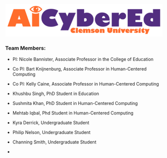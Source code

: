 ![CyberEd Logo](./imgs/AiCyberEd-logo-trans.png)

### Team Members:
- PI: Nicole Bannister, Associate Professor in the College of Education 
- Co PI: Bart Knijnenburg, Associate Professor in Human-Centered Computing
- Co PI: Kelly Caine, Associate Professor in Human-Centered Computing
- Khushbu Singh, PhD Student in Education
- Sushmita Khan, PhD Student in Human-Centered Computing
- Mehtab Iqbal, Phd Student in Human-Centered Computing
- Kyra Derrick, Undergraduate Student
- Philip Nelson, Undergraduate Student
- Channing Smith, Undergraduate Student


-

